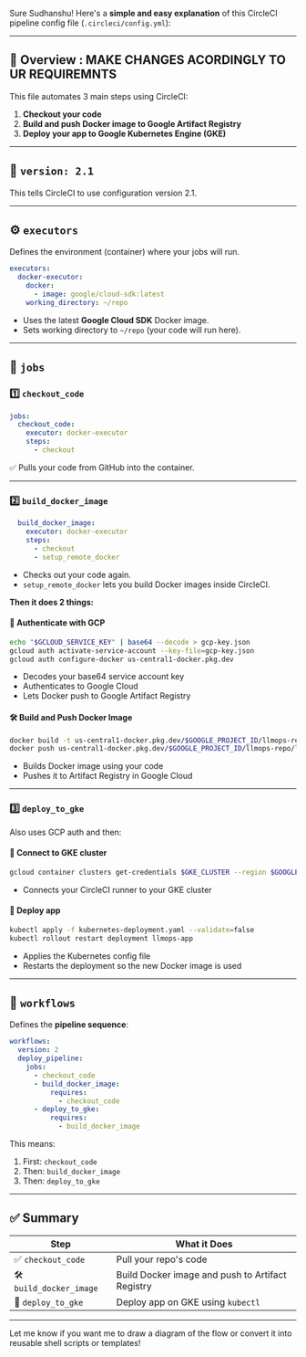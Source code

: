 Sure Sudhanshu! Here's a **simple and easy explanation** of this CircleCI pipeline config file (`.circleci/config.yml`):

---

## 🧠 **Overview : MAKE CHANGES ACORDINGLY TO UR REQUIREMNTS**

This file automates 3 main steps using CircleCI:

1. **Checkout your code**
2. **Build and push Docker image to Google Artifact Registry**
3. **Deploy your app to Google Kubernetes Engine (GKE)**

---

## 🔧 `version: 2.1`

This tells CircleCI to use configuration version 2.1.

---

## ⚙️ `executors`

Defines the environment (container) where your jobs will run.

```yaml
executors:
  docker-executor:
    docker:
      - image: google/cloud-sdk:latest
    working_directory: ~/repo
```

* Uses the latest **Google Cloud SDK** Docker image.
* Sets working directory to `~/repo` (your code will run here).

---

## 💼 `jobs`

### 1️⃣ `checkout_code`

```yaml
jobs:
  checkout_code:
    executor: docker-executor
    steps:
      - checkout
```

✅ Pulls your code from GitHub into the container.

---

### 2️⃣ `build_docker_image`

```yaml
  build_docker_image:
    executor: docker-executor
    steps:
      - checkout
      - setup_remote_docker
```

* Checks out your code again.
* `setup_remote_docker` lets you build Docker images inside CircleCI.

**Then it does 2 things:**

#### 🔐 Authenticate with GCP

```bash
echo "$GCLOUD_SERVICE_KEY" | base64 --decode > gcp-key.json
gcloud auth activate-service-account --key-file=gcp-key.json
gcloud auth configure-docker us-central1-docker.pkg.dev
```

* Decodes your base64 service account key
* Authenticates to Google Cloud
* Lets Docker push to Google Artifact Registry

#### 🛠️ Build and Push Docker Image

```bash
docker build -t us-central1-docker.pkg.dev/$GOOGLE_PROJECT_ID/llmops-repo/llmops-app:latest .
docker push us-central1-docker.pkg.dev/$GOOGLE_PROJECT_ID/llmops-repo/llmops-app:latest
```

* Builds Docker image using your code
* Pushes it to Artifact Registry in Google Cloud

---

### 3️⃣ `deploy_to_gke`

Also uses GCP auth and then:

#### 📡 Connect to GKE cluster

```bash
gcloud container clusters get-credentials $GKE_CLUSTER --region $GOOGLE_COMPUTE_REGION --project $GOOGLE_PROJECT_ID
```

* Connects your CircleCI runner to your GKE cluster

#### 🚀 Deploy app

```bash
kubectl apply -f kubernetes-deployment.yaml --validate=false
kubectl rollout restart deployment llmops-app
```

* Applies the Kubernetes config file
* Restarts the deployment so the new Docker image is used

---

## 🔁 `workflows`

Defines the **pipeline sequence**:

```yaml
workflows:
  version: 2
  deploy_pipeline:
    jobs:
      - checkout_code
      - build_docker_image:
          requires:
            - checkout_code
      - deploy_to_gke:
          requires:
            - build_docker_image
```

This means:

1. First: `checkout_code`
2. Then: `build_docker_image`
3. Then: `deploy_to_gke`

---

## ✅ Summary

| Step                    | What it Does                                     |
| ----------------------- | ------------------------------------------------ |
| ✅ `checkout_code`       | Pull your repo's code                            |
| 🛠 `build_docker_image` | Build Docker image and push to Artifact Registry |
| 🚀 `deploy_to_gke`      | Deploy app on GKE using `kubectl`                |

---

Let me know if you want me to draw a diagram of the flow or convert it into reusable shell scripts or templates!
